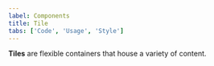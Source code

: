 ```yaml
---
label: Components
title: Tile
tabs: ['Code', 'Usage', 'Style']
---
```


<page-intro>**Tiles** are flexible containers that house a variety of content.</page-intro>

<component 
    name="Tile"
    component="tile" 
    variation="tile"
    codepen="vWxRxR"
    hasReactVersion="true"
    >
</component>
<component 
    name="Clickable Tile"
    component="tile" 
    variation="tile--clickable"
    codepen="ooZqaq"
    hasReactVersion="true"
    >
</component>
<component 
    name="Selectable Tile"
    component="tile" 
    variation="tile--selectable"
    codepen="NwpYJW"
    hasReactVersion="true"
    >
</component>
<component 
    name="Expandable Tile"
    component="tile" 
    variation="tile--expandable"
    codepen="NwpMqG"
    hasReactVersion="true"
    >
</component>
<component-docs component="tile"></component-docs>
